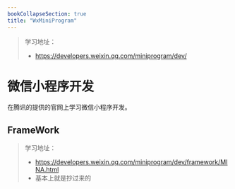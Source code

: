 ```yaml
---
bookCollapseSection: true
title: "WxMiniProgram"
---
```


> 学习地址：
>
> - https://developers.weixin.qq.com/miniprogram/dev/

# 微信小程序开发

在腾讯的提供的官网上学习微信小程序开发。

## FrameWork

> 学习地址：
>
> - https://developers.weixin.qq.com/miniprogram/dev/framework/MINA.html
> - 基本上就是抄过来的


